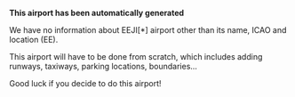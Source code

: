 **This airport has been automatically generated**

We have no information about EEJI[*] airport other than its name, ICAO and location (EE).

This airport will have to be done from scratch, which includes adding runways, taxiways, parking locations, boundaries...

Good luck if you decide to do this airport!